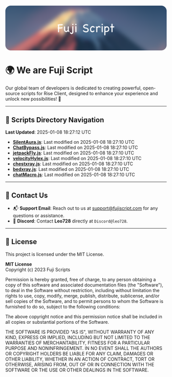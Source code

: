 ![Banner](.github/b.webp)

# 🌍 **We are Fuji Script**

Our global team of developers is dedicated to creating powerful, open-source scripts for Rise Client, designed to enhance your experience and unlock new possibilities! 🌟

---
<!-- SCRIPTS_NAVIGATION_START -->
## 📂 **Scripts Directory Navigation**

**Last Updated**: 2025-01-08 18:27:12 UTC

- **[SilentAura.js](scripts/SilentAura.js)**: Last modified on 2025-01-08 18:27:10 UTC
- **[ChatBypass.js](scripts/ChatBypass.js)**: Last modified on 2025-01-08 18:27:10 UTC
- **[jetpackFly.js](scripts/jetpackFly.js)**: Last modified on 2025-01-08 18:27:10 UTC
- **[velocityHylex.js](scripts/velocityHylex.js)**: Last modified on 2025-01-08 18:27:10 UTC
- **[chestxray.js](scripts/chestxray.js)**: Last modified on 2025-01-08 18:27:10 UTC
- **[bedxray.js](scripts/bedxray.js)**: Last modified on 2025-01-08 18:27:10 UTC
- **[chatMacro.js](scripts/chatMacro.js)**: Last modified on 2025-01-08 18:27:10 UTC

<!-- SCRIPTS_NAVIGATION_END -->

---

## 💬 **Contact Us**  
- 📬 **Support Email**: Reach out to us at [support@fujiscript.com](mailto:support@fujiscript.com) for any questions or assistance.  
- 💬 **Discord**: Contact **Leo728** directly at `Discord@leo728`.

---

## 📜 **License**

This project is licensed under the MIT License.  

**MIT License**  
Copyright (c) 2023 Fuji Scripts  

Permission is hereby granted, free of charge, to any person obtaining a copy of this software and associated documentation files (the "Software"), to deal in the Software without restriction, including without limitation the rights to use, copy, modify, merge, publish, distribute, sublicense, and/or sell copies of the Software, and to permit persons to whom the Software is furnished to do so, subject to the following conditions:  

The above copyright notice and this permission notice shall be included in all copies or substantial portions of the Software.  

THE SOFTWARE IS PROVIDED "AS IS", WITHOUT WARRANTY OF ANY KIND, EXPRESS OR IMPLIED, INCLUDING BUT NOT LIMITED TO THE WARRANTIES OF MERCHANTABILITY, FITNESS FOR A PARTICULAR PURPOSE AND NONINFRINGEMENT. IN NO EVENT SHALL THE AUTHORS OR COPYRIGHT HOLDERS BE LIABLE FOR ANY CLAIM, DAMAGES OR OTHER LIABILITY, WHETHER IN AN ACTION OF CONTRACT, TORT OR OTHERWISE, ARISING FROM, OUT OF OR IN CONNECTION WITH THE SOFTWARE OR THE USE OR OTHER DEALINGS IN THE SOFTWARE.  
